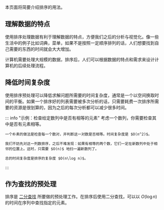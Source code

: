 本页面将简要介绍排序的用法。

## 理解数据的特点

使用排序处理数据有利于理解数据的特点，方便我们之后的分析与视觉化。像一些生活中的例子比如词典，菜单，如果不是按照一定顺序排列的话，人们想要找到自己需要的东西的时间就会大大增加。

计算机需要处理大规模的数据，排序后，人们可以根据数据的特点和需求来设计计算机的后续处理流程。

## 降低时间复杂度

使用排序预处理可以降低求解问题所需要的时间复杂度，通常是一个以空间换取时间的平衡。如果一个排序好的列表需要被多次分析的话，只需要耗费一次排序所需要的资源是很划算的，因为之后的每次分析都可以减少很多时间。

::: info "示例：检查给定数列中是否有相等的元素"
    考虑一个数列，你需要检查其中是否有元素相等。
    
    一个朴素的做法是检查每一个数对，并判断这一对数是否相等。时间复杂度是 $O(n^2)$。
    
    我们不妨先对这一列数排序，之后不难发现：如果有相等的两个数，它们一定在新数列中处于相邻的位置上。这时，只需要 $O(n)$ 地扫一遍新数列了。
    
    总的时间复杂度是排序的复杂度 $O(n\log n)$。
:::

## 作为查找的预处理

排序是 [二分查找](./binary.md) 所要做的预处理工作。在排序后使用二分查找，可以以 $O(\log n)$ 的时间在序列中查找指定的元素。
